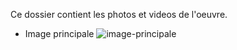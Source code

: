 Ce dossier contient les photos et videos de l'oeuvre.

* Image principale
![image-principale](https://user-images.githubusercontent.com/98911722/155059072-1be456dc-3644-4cc3-9b56-965312922d15.jpg)

